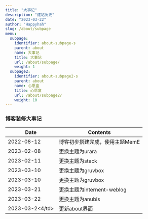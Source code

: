 ```yaml
---
title: "大事记"
description: "建站历史"
date: "2023-03-22"
author: "Happyhah"
slug: /about/subpage
menu:
  subpage:
    identifier: about-subpage-s
    parent: about
    name: 大事记
    title: 大事记
    url: /about/subpage/
    weight: 1
  subpage2:
    identifier: about-subpage2-s
    parent: about
    name: 心愿盒
    title: 心愿盒
    url: /about/subpage2/
    weight: 10
---
```


### 博客装修大事记

<table>
  <thead>
    <tr>
      <th>Date</th>
      <th>Contents</th>
    </tr>
  </thead>
  <body>
    <tr>
      <td>2022-08-12</td>
      <td>博客初步搭建完成，使用主题MemE</td>
    </tr>
    <tr>
      <td>2023-02-08</td>
      <td>更换主题为urara</td>
    </tr>
    <tr>
      <td>2023-02-11</td>
      <td>更换主题为stack</td>
    </tr>
    <tr>
      <td>2023-03-10</td>
      <td>更换主题为gruvbox</td>
    </tr>
    <tr>
      <td>2023-03-10</td>
      <td>更换主题为gruvbox</td>
    </tr>
    <tr>
      <td>2023-03-21</td>
      <td>更换主题为internent-weblog</td>
    </tr>
    <tr>
      <td>2023-03-22</td>
      <td>更换主题为anubis</td>
    </tr>
    <tr>
      <td>2023-03-2<4/td>
      <td>更新about界面</td>
    </tr>
</table>
